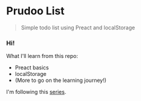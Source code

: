 # Prudoo List

> Simple todo list using Preact and localStorage

### Hi!

What I'll learn from this repo:

- Preact basics
- localStorage
- (More to go on the learning journey!)

I'm following this [series](https://dev.to/joelynn/series/12791).
